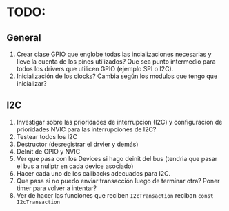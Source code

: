 # TODO:
## General
1. Crear clase GPIO que englobe todas las incializaciones necesarias y lleve la cuenta de los pines utilizados? Que sea punto intermedio para todos los drivers que utilicen GPIO (ejemplo SPI o I2C).
2. Inicialización de los clocks? Cambia según los modulos que tengo que inicializar?
## I2C
1. Investigar sobre las prioridades de interrupcion (I2C) y configuracion de prioridades NVIC para las interrupciones de I2C?
2. Testear todos los I2C
4. Destructor (desregistrar el drvier y demás)
5. DeInit de GPIO y NVIC
6. Ver que pasa con los Devices si hago deinit del bus (tendria que pasar el bus a nullptr en cada device asociado)
7. Hacer cada uno de los callbacks adecuados para I2C.
8. Que pasa si no puedo enviar transacción luego de terminar otra? Poner timer para volver a intentar?
9. Ver de hacer las funciones que reciben `I2cTransaction` reciban `const I2cTransaction`